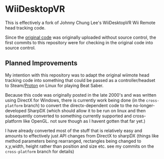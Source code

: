 # WiiDesktopVR

This is effectively a fork of Johnny Chung Lee's WiiDesktopVR Wii Remote head tracking code.

Since the [original code](http://johnnylee.net/projects/wii/) was originally uploaded without source control, the first commits to this repository were for checking in the original code into source control.


## Planned Improvements

My intention with this repository was to adapt the original wiimote head tracking code into something that could be passed as a controller/headset to Steam/[Proton](https://www.protondb.com/) on Linux for playing Beat Saber.

Because this code was originally posted in the late 2000's and was written using DirectX for Windows, there is currently work being done (in the `cross-platform` branch) to convert the directx-dependent code to the no-longer-developed SharpDX (which should allow it to be run on linux and then subsequently converted to something currently supported and cross-platform like OpenGL. not sure though as I havent gotten that far yet.)


I have already converted most of the stuff that is relatively easy and amounts to effectively just API changes from DirectX to sharpDX (things like method parameters being rearranged, rectangles being changed to x,y,width, height rather than position and size etc. see my commits on the  `cross-platform` branch for details)


